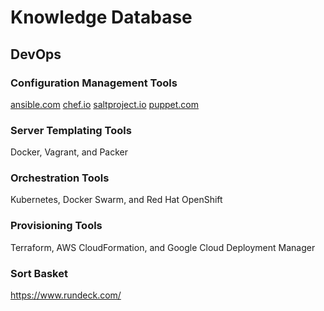 # Knowledge Database

## DevOps
### Configuration Management Tools
[ansible.com](https://docs.ansible.com/)
[chef.io](https://www.chef.io/)
[saltproject.io](https://saltproject.io/)
[puppet.com](https://www.puppet.com/)

### Server Templating Tools
Docker, Vagrant, and Packer

### Orchestration Tools
Kubernetes, Docker Swarm, and Red Hat OpenShift

### Provisioning Tools
Terraform, AWS CloudFormation, and Google Cloud Deployment Manager

### Sort Basket
https://www.rundeck.com/
